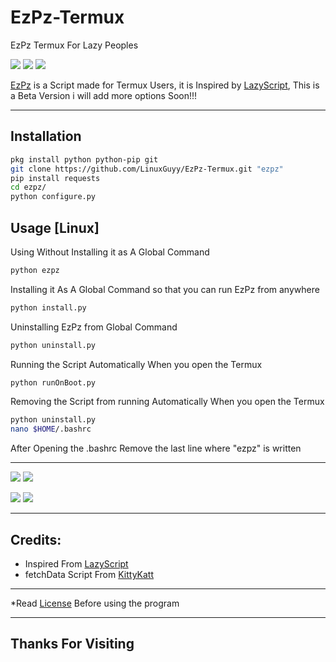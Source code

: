 # EzPz-Termux
EzPz Termux For Lazy Peoples

[<img src="https://img.shields.io/badge/LICENSE-Custom-blue?style=for-the-badge">](LICENSE) [<img src="https://img.shields.io/badge/Latest%20Version-1.0-orange?style=for-the-badge">](imghide-gui.py) [<img src="https://img.shields.io/github/repo-size/LinuxGuyy/EzPz-Termux?label=Repository%20Size&style=for-the-badge">](https://github.com/LinuxGuyy/EzPz-Termux)

[EzPz](ezpz) is a Script made for Termux Users, it is Inspired by [LazyScript](https://github.com/arismelachroinos/lscript), This is a Beta Version i will add more options Soon!!!

---

## Installation
```bash
pkg install python python-pip git
git clone https://github.com/LinuxGuyy/EzPz-Termux.git "ezpz"
pip install requests
cd ezpz/
python configure.py
```

## Usage [Linux]

Using Without Installing it as A Global Command
```bash
python ezpz
```

Installing it As A Global Command so that you can run EzPz from anywhere
```bash
python install.py
```

Uninstalling EzPz from Global Command
```bash
python uninstall.py
```

Running the Script Automatically When you open the Termux
```bash
python runOnBoot.py
```

Removing the Script from running Automatically When you open the Termux
```bash
python uninstall.py
nano $HOME/.bashrc
```
After Opening the .bashrc Remove the last line where "ezpz" is written

---

[<img src="https://img.shields.io/badge/YouTube-LinuxGuy-%20%23E62117?style=for-the-badge">](https://www.youtube.com/channel/UCVmQpp6Ah3s6JnbBvA5Nh7A?sub_confirmation=1) [<img src="https://img.shields.io/badge/GitHub-LinuxGuyy-333?style=for-the-badge">](https://github.com/LinuxGuyy)

[<img src="https://img.shields.io/badge/TWITTER-LinuxGuyy-00a9ed?style=for-the-badge">](https://www.twitter.com/LinuxGuyy) [<img src="https://img.shields.io/badge/Telegram-LinuxGuyy-0088cc?style=for-the-badge">](https://t.me/LinuxGuyy)

---

## Credits:
* Inspired From [LazyScript](https://github.com/arismelachroinos/lscript)
* fetchData Script From [KittyKatt](https://github.com/KittyKatt/screenFetch)

---

*Read [License](LICENSE) Before using the program

---

## Thanks For Visiting
